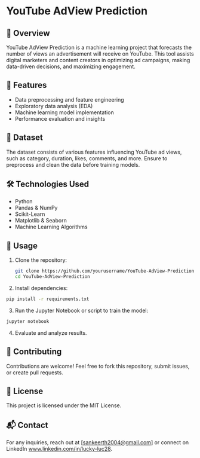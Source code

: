 # YouTube AdView Prediction  

## 📌 Overview  
YouTube AdView Prediction is a machine learning project that forecasts the number of views an advertisement will receive on YouTube. This tool assists digital marketers and content creators in optimizing ad campaigns, making data-driven decisions, and maximizing engagement.  

## 🚀 Features  
- Data preprocessing and feature engineering  
- Exploratory data analysis (EDA)  
- Machine learning model implementation  
- Performance evaluation and insights  

## 📂 Dataset  
The dataset consists of various features influencing YouTube ad views, such as category, duration, likes, comments, and more. Ensure to preprocess and clean the data before training models.  

## 🛠️ Technologies Used  
- Python  
- Pandas & NumPy  
- Scikit-Learn  
- Matplotlib & Seaborn  
- Machine Learning Algorithms  

## 📖 Usage  
1. Clone the repository:  
   ```sh
   git clone https://github.com/yourusername/YouTube-AdView-Prediction.git
   cd YouTube-AdView-Prediction
2. Install dependencies:
```sh
pip install -r requirements.txt
```
3. Run the Jupyter Notebook or script to train the model:
```sh
jupyter notebook
```
4. Evaluate and analyze results.

## 🤝 Contributing
Contributions are welcome! Feel free to fork this repository, submit issues, or create pull requests.

## 📜 License
This project is licensed under the MIT License.

## 📬 Contact
For any inquiries, reach out at [sankeerth2004@gmail.com] or connect on LinkedIn www.linkedin.com/in/lucky-luc28.

